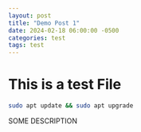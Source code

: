 ```yaml
---
layout: post
title: "Demo Post 1"
date: 2024-02-18 06:00:00 -0500
categories: test
tags: test
---
```


# This is a test File

```bash
sudo apt update && sudo apt upgrade
```
SOME DESCRIPTION
